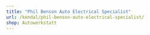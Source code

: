 ```yaml
---
title: "Phil Benson Auto Electrical Specialist"
url: /kendal/phil-benson-auto-electrical-specialist/
shop: Autowerkstatt
---
```

